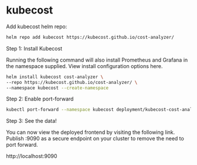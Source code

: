 # kubecost

Add kubecost helm repo:
```bash
helm repo add kubecost https://kubecost.github.io/cost-analyzer/
```

Step 1: Install Kubecost

Running the following command will also install Prometheus and Grafana in the namespace supplied. View install configuration options here.

```bash
helm install kubecost cost-analyzer \
--repo https://kubecost.github.io/cost-analyzer/ \
--namespace kubecost --create-namespace
```

Step 2: Enable port-forward

```bash
kubectl port-forward --namespace kubecost deployment/kubecost-cost-analyzer 9090
```

Step 3: See the data!

You can now view the deployed frontend by visiting the following link. Publish :9090 as a secure endpoint on your cluster to remove the need to port forward.

http://localhost:9090
